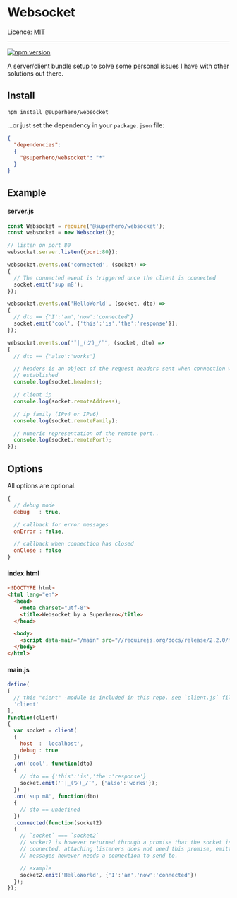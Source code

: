 # Websocket

Licence: [MIT](https://opensource.org/licenses/MIT)

---

[![npm version](https://badge.fury.io/js/%40superhero%2Fwebsocket.svg)](https://badge.fury.io/js/%40superhero%2Fwebsocket)

A server/client bundle setup to solve some personal issues I have with other solutions out there.

## Install

`npm install @superhero/websocket`

...or just set the dependency in your `package.json` file:

```json
{
  "dependencies":
  {
    "@superhero/websocket": "*"
  }
}
```

## Example

#### server.js

```javascript
const Websocket = require('@superhero/websocket');
const websocket = new Websocket();

// listen on port 80
websocket.server.listen({port:80});

websocket.events.on('connected', (socket) =>
{
  // The connected event is triggered once the client is connected
  socket.emit('sup m8');
});

websocket.events.on('HelloWorld', (socket, dto) =>
{
  // dto == {'I':'am','now':'connected'}
  socket.emit('cool', {'this':'is','the':'response'});
});

websocket.events.on('¯|_(ツ)_/¯', (socket, dto) =>
{
  // dto == {'also':'works'}

  // headers is an object of the request headers sent when connection was
  // established
  console.log(socket.headers);

  // client ip
  console.log(socket.remoteAddress);

  // ip family (IPv4 or IPv6)
  console.log(socket.remoteFamily);

  // numeric representation of the remote port..
  console.log(socket.remotePort);
});
```

## Options

All options are optional.

```javascript
{
  // debug mode
  debug   : true,

  // callback for error messages
  onError : false,

  // callback when connection has closed
  onClose : false
}
```

#### index.html

```html
<!DOCTYPE html>
<html lang="en">
  <head>
    <meta charset="utf-8">
    <title>Websocket by a Superhero</title>
  </head>

  <body>
    <script data-main="/main" src="//requirejs.org/docs/release/2.2.0/minified/require.js"></script>
  </body>
</html>
```

#### main.js

```javascript
define(
[
  // this "cient" -module is included in this repo. see `client.js` file
  'client'
],
function(client)
{
  var socket = client(
  {
    host  : 'localhost',
    debug : true
  })
  .on('cool', function(dto)
  {
    // dto == {'this':'is','the':'response'}
    socket.emit('¯|_(ツ)_/¯', {'also':'works'});
  })
  .on('sup m8', function(dto)
  {
    // dto == undefined
  })
  .connected(function(socket2)
  {
    // `socket` === `socket2`
    // socket2 is however returned through a promise that the socket is
    // connected. attaching listeners does not need this promise, emitting
    // messages however needs a connection to send to.

    // example
    socket2.emit('HelloWorld', {'I':'am','now':'connected'})
  });
});
```
